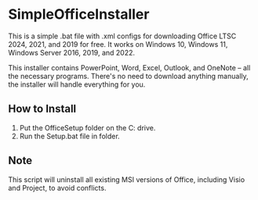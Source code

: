 # SimpleOfficeInstaller
This is a simple .bat file with .xml configs for downloading Office LTSC 2024, 2021, and 2019 for free. 
It works on Windows 10, Windows 11, Windows Server 2016, 2019, and 2022.

This installer contains PowerPoint, Word, Excel, Outlook, and OneNote – all the necessary programs. There's no need to download anything manually, the installer will handle everything for you.

## How to Install
1. Put the OfficeSetup folder on the C: drive.
2. Run the Setup.bat file in folder.

## Note
This script will uninstall all existing MSI versions of Office, including Visio and Project, to avoid conflicts.

